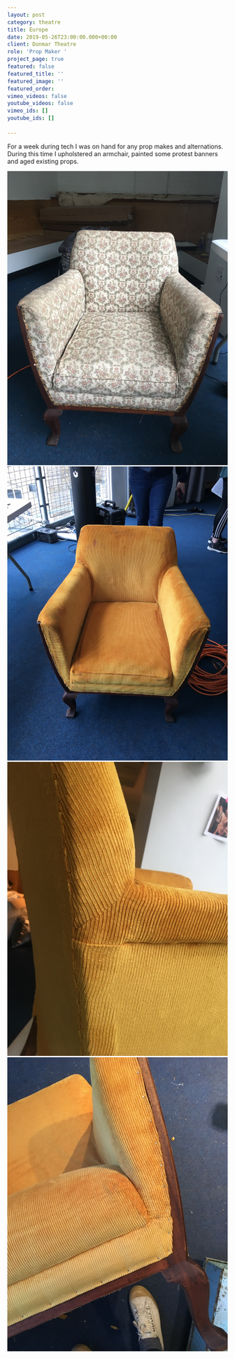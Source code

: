 ```yaml
---
layout: post
category: theatre
title: Europe
date: 2019-05-26T23:00:00.000+00:00
client: Donmar Theatre
role: 'Prop Maker '
project_page: true
featured: false
featured_title: ''
featured_image: ''
featured_order: 
vimeo_videos: false
youtube_videos: false
vimeo_ids: []
youtube_ids: []

---
```

For a week during tech I was on hand for any prop makes and alternations. During this time I upholstered an armchair, painted some protest banners and aged existing props.

 ![](/uploads/img_0909.JPG)![](/uploads/img_0949.JPG)![](/uploads/img_0930.JPG)![](/uploads/img_0932.JPG)